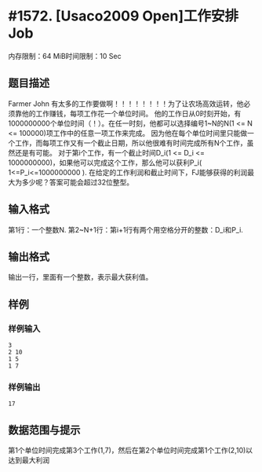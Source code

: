 # #1572. [Usaco2009 Open]工作安排Job

内存限制：64 MiB时间限制：10 Sec

## 题目描述

Farmer John 有太多的工作要做啊！！！！！！！！为了让农场高效运转，他必须靠他的工作赚钱，每项工作花一个单位时间。 他的工作日从0时刻开始，有1000000000个单位时间（！）。在任一时刻，他都可以选择编号1~N的N(1 <= N <= 100000)项工作中的任意一项工作来完成。 因为他在每个单位时间里只能做一个工作，而每项工作又有一个截止日期，所以他很难有时间完成所有N个工作，虽然还是有可能。 对于第i个工作，有一个截止时间D_i(1 <= D_i <= 1000000000)，如果他可以完成这个工作，那么他可以获利P_i( 1<=P_i<=1000000000 ). 在给定的工作利润和截止时间下，FJ能够获得的利润最大为多少呢？答案可能会超过32位整型。 

## 输入格式

第1行：一个整数N. 第2~N+1行：第i+1行有两个用空格分开的整数：D_i和P_i. 

## 输出格式

输出一行，里面有一个整数，表示最大获利值。 

## 样例

### 样例输入

    
    3
    2 10
    1 5
    1 7
    
    
    

### 样例输出

    
    17
    
    
    

## 数据范围与提示

第1个单位时间完成第3个工作(1,7)，然后在第2个单位时间完成第1个工作(2,10)以达到最大利润 
